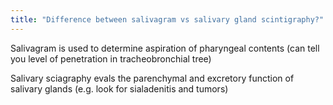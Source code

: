 ```yaml
---
title: "Difference between salivagram vs salivary gland scintigraphy?"
---
```

Salivagram is used to determine aspiration of pharyngeal contents (can tell you level of penetration in tracheobronchial tree)

Salivary sciagraphy evals the parenchymal and excretory function of salivary glands (e.g. look for sialadenitis and tumors)

